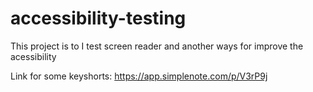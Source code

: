 # accessibility-testing
This project is to I test screen reader and another ways for improve the acessibility

Link for some keyshorts:
https://app.simplenote.com/p/V3rP9j
